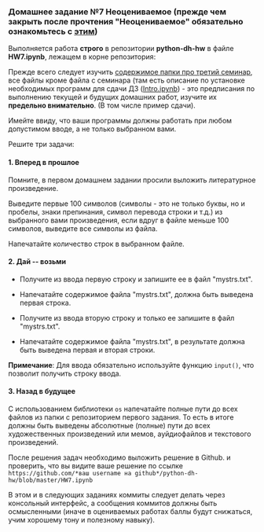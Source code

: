 ### Домашнее задание №7 **Неоцениваемое (прежде чем закрыть после прочтения "Неоцениваемое" обязательно ознакомьтесь с [этим](https://github.com/ancatmara/python-for-dh/blob/master/Classes/3/О_дз.md))**

Выполняется работа **строго** в репозитории **python-dh-hw** в файле **HW7.ipynb**, лежащем в корне репозитория: 

Прежде всего следует изучить [содержимое папки про третий семинар](https://github.com/ancatmara/python-for-dh/tree/master/Classes/3), все файлы кроме файла с семинара (там есть описание по установке необходимых программ для сдачи ДЗ ([Intro.ipynb](https://github.com/ancatmara/python-for-dh/blob/master/Classes/3/Intro.ipynb)) - это предписания по выполнению текущей и будущих домашних работ, изучите их **предельно внимательно**. (В том числе пример сдачи).

Имейте ввиду, что ваши программы должны работать при любом допустимом вводе, а не только выбранном вами.

Решите три задачи:

#### 1. Вперед в прошлое

Помните, в первом домашнем задании просили выложить литературное произведение.

Выведите первые 100 символов (символы - это не только буквы, но и пробелы, знаки препинания, символ перевода строки и т.д.) из выбранного вами произведения, если вдруг в файле меньше 100 символов, выведите все символы из файла.

Напечатайте количество строк в выбранном файле.

#### 2. Дай -- возьми

* Получите из ввода первую строку и запишите ее в файл "mystrs.txt".

* Напечатайте содержимое файла "mystrs.txt", должна быть выведена первая строка.

* Получите из ввода вторую строку и только ее запишите в файл "mystrs.txt".

* Напечатайте содержимое файла "mystrs.txt", в результате должна быть выведена первая и вторая строки.

**Примечание**: Для ввода обязательно используйте функцию `input()`, что позволит получить строку ввода.

#### 3. Назад в будущее

С использованием библиотеки `os` напечатайте полные пути до всех файлов из папки с репозиторием первого задания. То есть в итоге должны быть выведены абсолютные (полные) пути до всех художественных произведений или мемов, ауйдиофайлов и текстового произведений. 

После решения задач необходимо выложить решение в Github. и проверить, что вы видите ваше решение по ссылке `https://github.com/*ваш username на github*/python-dh-hw/blob/master/HW7.ipynb`

В этом и в следующих заданиях коммиты следует делать через консольный интерфейс, а сообщения коммитов должны быть осмысленными (иначе в оцениваемых работах баллы будут снижаться, учим хорошему тону и полезному навыку).

